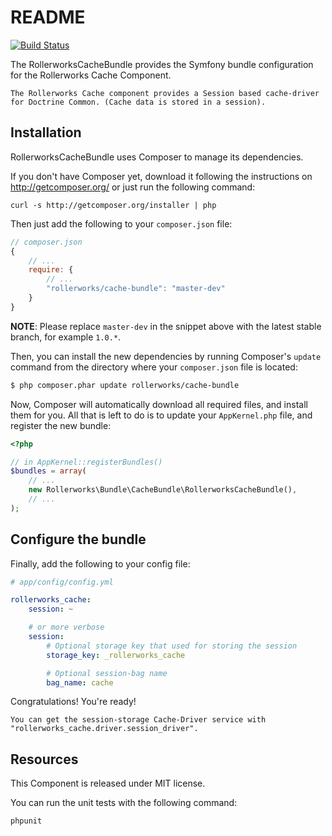 ﻿README
======

[![Build Status](https://secure.travis-ci.org/rollerworks/RollerworksCacheBundle.png?branch=master)](http://travis-ci.org/rollerworks/RollerworksCache)

The RollerworksCacheBundle provides the Symfony bundle configuration for the Rollerworks Cache Component.

    The Rollerworks Cache component provides a Session based cache-driver
    for Doctrine Common. (Cache data is stored in a session).

Installation
------------

RollerworksCacheBundle uses Composer to manage its dependencies.

If you don't have Composer yet, download it following the instructions on
http://getcomposer.org/ or just run the following command:

    curl -s http://getcomposer.org/installer | php

Then just add the following to your
`composer.json` file:

```js
// composer.json
{
    // ...
    require: {
        // ...
        "rollerworks/cache-bundle": "master-dev"
    }
}
```

**NOTE**: Please replace `master-dev` in the snippet above with the latest stable
branch, for example ``1.0.*``.

Then, you can install the new dependencies by running Composer's ``update``
command from the directory where your ``composer.json`` file is located:

```bash
$ php composer.phar update rollerworks/cache-bundle
```

Now, Composer will automatically download all required files, and install them
for you. All that is left to do is to update your ``AppKernel.php`` file, and
register the new bundle:

```php
<?php

// in AppKernel::registerBundles()
$bundles = array(
    // ...
    new Rollerworks\Bundle\CacheBundle\RollerworksCacheBundle(),
    // ...
);
```

Configure the bundle
--------------------

Finally, add the following to your config file:

``` yaml
# app/config/config.yml

rollerworks_cache:
    session: ~

    # or more verbose
    session:
        # Optional storage key that used for storing the session
        storage_key: _rollerworks_cache

        # Optional session-bag name
        bag_name: cache
```

Congratulations! You're ready!

    You can get the session-storage Cache-Driver service with
    "rollerworks_cache.driver.session_driver".

Resources
---------

This Component is released under MIT license.

You can run the unit tests with the following command:

    phpunit
